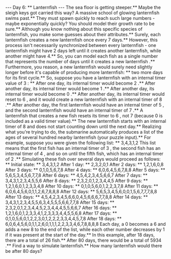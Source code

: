 --- Day 6: ** Lanternfish ---
The sea floor is getting steeper.** Maybe the sleigh keys got carried this way?
A massive school of glowing
lanternfish
swims past.** They must spawn quickly to reach such large numbers - maybe
exponentially
quickly? You should model their growth rate to be sure.**
Although you know nothing about this specific species of lanternfish, you make some guesses about their attributes.** Surely,
each lanternfish creates a new lanternfish
once every
7
days.**
However, this process isn't necessarily synchronized between every lanternfish - one lanternfish might have 2 days left until it creates another lanternfish, while another might have 4.** So, you can model each fish as a single number that represents
the number of days until it creates a new lanternfish
.**
Furthermore, you reason, a
new
lanternfish would surely need slightly longer before it's capable of producing more lanternfish: ** two more days for its first cycle.**
So, suppose you have a lanternfish with an internal timer value of
3
: **
After one day, its internal timer would become
2
.**
After another day, its internal timer would become
1
.**
After another day, its internal timer would become
0
.**
After another day, its internal timer would reset to
6
, and it would create a
new
lanternfish with an internal timer of
8
.**
After another day, the first lanternfish would have an internal timer of
5
, and the second lanternfish would have an internal timer of
7
.**
A lanternfish that creates a new fish resets its timer to
6
,
not
7
(because
0
is included as a valid timer value).** The new lanternfish starts with an internal timer of
8
and does not start counting down until the next day.**
Realizing what you're trying to do, the submarine automatically produces a list of the ages of several hundred nearby lanternfish (your puzzle input).** For example, suppose you were given the following list: **
3,4,3,1,2
This list means that the first fish has an internal timer of
3
, the second fish has an internal timer of
4
, and so on until the fifth fish, which has an internal timer of
2
.** Simulating these fish over several days would proceed as follows: **
Initial state: ** 3,4,3,1,2
After  1 day: **  2,3,2,0,1
After  2 days: ** 1,2,1,6,0,8
After  3 days: ** 0,1,0,5,6,7,8
After  4 days: ** 6,0,6,4,5,6,7,8,8
After  5 days: ** 5,6,5,3,4,5,6,7,7,8
After  6 days: ** 4,5,4,2,3,4,5,6,6,7
After  7 days: ** 3,4,3,1,2,3,4,5,5,6
After  8 days: ** 2,3,2,0,1,2,3,4,4,5
After  9 days: ** 1,2,1,6,0,1,2,3,3,4,8
After 10 days: ** 0,1,0,5,6,0,1,2,2,3,7,8
After 11 days: ** 6,0,6,4,5,6,0,1,1,2,6,7,8,8,8
After 12 days: ** 5,6,5,3,4,5,6,0,0,1,5,6,7,7,7,8,8
After 13 days: ** 4,5,4,2,3,4,5,6,6,0,4,5,6,6,6,7,7,8,8
After 14 days: ** 3,4,3,1,2,3,4,5,5,6,3,4,5,5,5,6,6,7,7,8
After 15 days: ** 2,3,2,0,1,2,3,4,4,5,2,3,4,4,4,5,5,6,6,7
After 16 days: ** 1,2,1,6,0,1,2,3,3,4,1,2,3,3,3,4,4,5,5,6,8
After 17 days: ** 0,1,0,5,6,0,1,2,2,3,0,1,2,2,2,3,3,4,4,5,7,8
After 18 days: ** 6,0,6,4,5,6,0,1,1,2,6,0,1,1,1,2,2,3,3,4,6,7,8,8,8,8
Each day, a
0
becomes a
6
and adds a new
8
to the end of the list, while each other number decreases by 1 if it was present at the start of the day.**
In this example, after 18 days, there are a total of
26
fish.** After 80 days, there would be a total of
5934
.**
Find a way to simulate lanternfish.**
How many lanternfish would there be after 80 days?
